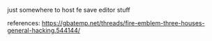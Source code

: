 just somewhere to host fe save editor stuff

references:
https://gbatemp.net/threads/fire-emblem-three-houses-general-hacking.544144/

